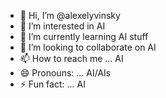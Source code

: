 - 👋 Hi, I’m @alexelyvinsky
- 👀 I’m interested in AI
- 🌱 I’m currently learning AI stuff
- 💞️ I’m looking to collaborate on AI
- 📫 How to reach me ... AI
- 😄 Pronouns: ... AI/AIs
- ⚡ Fun fact: ... AI

<!---
alexelyvinsky/alexelyvinsky is a ✨ special ✨ repository because its `README.md` (this file) appears on your GitHub profile.
You can click the Preview link to take a look at your changes.
--->

